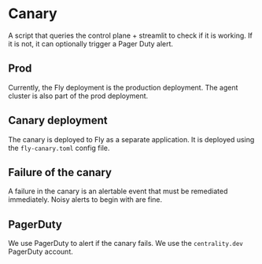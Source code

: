 # Canary

A script that queries the control plane + streamlit to check if it is working. If it is not, it can optionally trigger
a Pager Duty alert.


## Prod

Currently, the Fly deployment is the production deployment. The agent cluster is also part of the prod deployment.

## Canary deployment

The canary is deployed to Fly as a separate application. It is deployed using the `fly-canary.toml` config file.

## Failure of the canary

A failure in the canary is an alertable event that must be remediated immediately. Noisy alerts to begin 
with are fine. 

## PagerDuty

We use PagerDuty to alert if the canary fails. We use the `centrality.dev` PagerDuty account.

